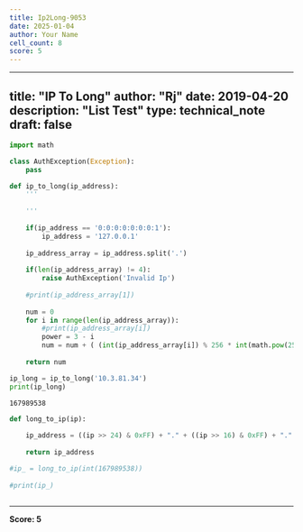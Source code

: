 ```yaml
---
title: Ip2Long-9053
date: 2025-01-04
author: Your Name
cell_count: 8
score: 5
---
```


---
title: "IP To Long"
author: "Rj"
date: 2019-04-20
description: "List Test"
type: technical_note
draft: false
---

```python
import math
```


```python
class AuthException(Exception):
    pass
```


```python
def ip_to_long(ip_address):
    '''
        
    '''
    
    if(ip_address == '0:0:0:0:0:0:0:1'):
        ip_address = '127.0.0.1'
        
    ip_address_array = ip_address.split('.')
    
    if(len(ip_address_array) != 4):    
        raise AuthException('Invalid Ip')
    
    #print(ip_address_array[1])
    
    num = 0
    for i in range(len(ip_address_array)):
        #print(ip_address_array[i])
        power = 3 - i
        num = num + ( (int(ip_address_array[i]) % 256 * int(math.pow(256, power)) ))
    
    return num
```


```python
ip_long = ip_to_long('10.3.81.34')        
print(ip_long)
```

    167989538



```python
def long_to_ip(ip):
    
    ip_address = ((ip >> 24) & 0xFF) + "." + ((ip >> 16) & 0xFF) + "." + ((ip >> 8) & 0xFF) + "." + (ip & 0xFF)
    
    return ip_address
```


```python
#ip_ = long_to_ip(int(167989538))
        
#print(ip_)
```


```python

```


---
**Score: 5**